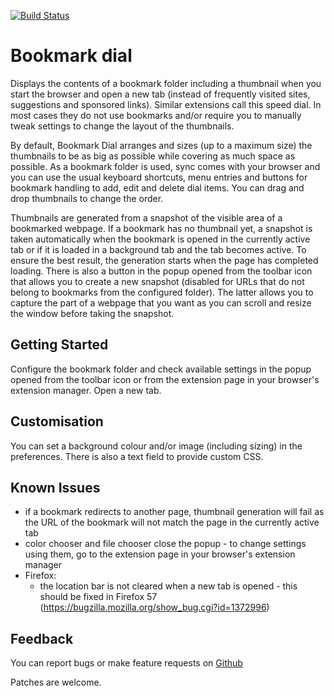 [![Build Status](https://travis-ci.org/sblask/webextension-bookmark-dial.svg?branch=master)](https://travis-ci.org/sblask/webextension-bookmark-dial)

Bookmark dial
=============

Displays the contents of a bookmark folder including a thumbnail when you start
the browser and open a new tab (instead of frequently visited sites,
suggestions and sponsored links). Similar extensions call this speed dial. In
most cases they do not use bookmarks and/or require you to manually tweak
settings to change the layout of the thumbnails.

By default, Bookmark Dial arranges and sizes (up to a maximum size) the
thumbnails to be as big as possible while covering as much space as possible.
As a bookmark folder is used, sync comes with your browser and you can use the
usual keyboard shortcuts, menu entries and buttons for bookmark handling to
add, edit and delete dial items. You can drag and drop thumbnails to change the
order.

Thumbnails are generated from a snapshot of the visible area of a bookmarked
webpage. If a bookmark has no thumbnail yet, a snapshot is taken automatically
when the bookmark is opened in the currently active tab or if it is loaded in a
background tab and the tab becomes active. To ensure the best result, the
generation starts when the page has completed loading. There is also a button
in the popup opened from the toolbar icon that allows you to create a new
snapshot (disabled for URLs that do not belong to bookmarks from the configured
folder). The latter allows you to capture the part of a webpage that you want
as you can scroll and resize the window before taking the snapshot.

Getting Started
---------------

Configure the bookmark folder and check available settings in the popup opened
from the toolbar icon or from the extension page in your browser's extension
manager. Open a new tab.

Customisation
-------------

You can set a background colour and/or image (including sizing) in the
preferences. There is also a text field to provide custom CSS.

Known Issues
------------

 - if a bookmark redirects to another page, thumbnail generation will fail as
   the URL of the bookmark will not match the page in the currently active tab
 - color chooser and file chooser close the popup - to change settings using
   them, go to the extension page in your browser's extension manager
 - Firefox:
    - the location bar is not cleared when a new tab is opened - this should be
      fixed in Firefox 57
      (https://bugzilla.mozilla.org/show_bug.cgi?id=1372996)

Feedback
--------

You can report bugs or make feature requests on
[Github](https://github.com/sblask/webextension-bookmark-dial)

Patches are welcome.
